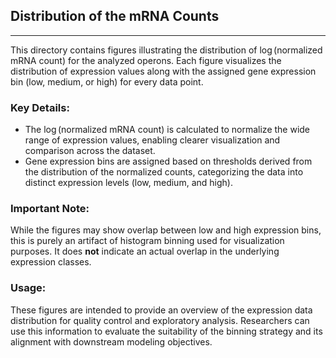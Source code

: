 ## Distribution of the mRNA Counts 
---

This directory contains figures illustrating the distribution of $\log(\text{normalized mRNA count})$ for the analyzed operons. Each figure visualizes the distribution of expression values along with the assigned gene expression bin (low, medium, or high) for every data point. 

### Key Details:
- The $\log(\text{normalized mRNA count})$ is calculated to normalize the wide range of expression values, enabling clearer visualization and comparison across the dataset.  
- Gene expression bins are assigned based on thresholds derived from the distribution of the normalized counts, categorizing the data into distinct expression levels (low, medium, and high).  

### Important Note:
While the figures may show overlap between low and high expression bins, this is purely an artifact of histogram binning used for visualization purposes. It does **not** indicate an actual overlap in the underlying expression classes.

### Usage:
These figures are intended to provide an overview of the expression data distribution for quality control and exploratory analysis. Researchers can use this information to evaluate the suitability of the binning strategy and its alignment with downstream modeling objectives.  
